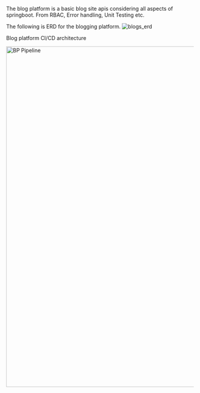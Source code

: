 The blog platform is a basic blog site apis considering all aspects of springboot. From RBAC, Error handling, Unit Testing etc.

The following is ERD for the blogging platform.
![blogs_erd](https://github.com/Nzovia/blog_CRESWAVE_CODE_TEST/assets/52350637/47a2d457-363a-4f55-af68-99aaca5d68a9)

Blog platform CI/CD architecture

<img width="914" alt="BP Pipeline" src="https://github.com/user-attachments/assets/afcebb1e-72b7-43b7-9f3e-199b1968058d" />
